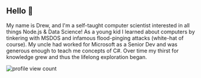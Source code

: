 ## Hello 👋

My name is Drew, and I'm a self-taught computer scientist interested in all things Node.js & Data Science! As a young kid I learned about computers by tinkering with MSDOS and infamous flood-pinging attacks (white-hat of course). My uncle had worked for Microsoft as a Senior Dev and was generous enough to teach me concepts of C#. Over time my thirst for knowledge grew and thus the lifelong exploration began.

![profile view count](https://komarev.com/ghpvc/?username=drewesk)




